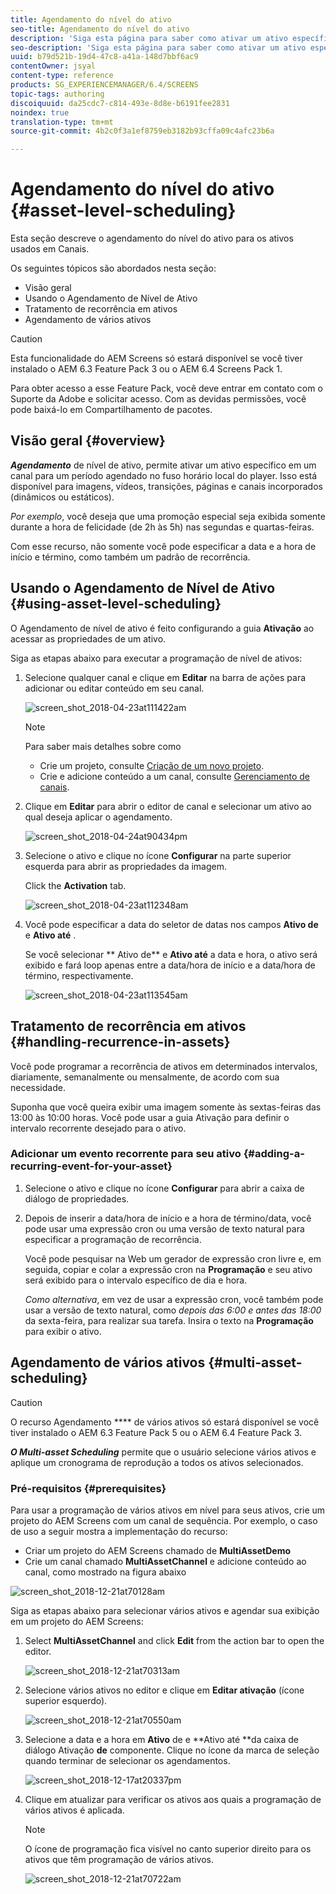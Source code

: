 ```yaml
---
title: Agendamento do nível do ativo
seo-title: Agendamento do nível do ativo
description: 'Siga esta página para saber como ativar um ativo específico em um canal por um período programado no fuso horário local do player. '
seo-description: 'Siga esta página para saber como ativar um ativo específico em um canal por um período programado no fuso horário local do player. '
uuid: b79d521b-19d4-47c8-a41a-148d7bbf6ac9
contentOwner: jsyal
content-type: reference
products: SG_EXPERIENCEMANAGER/6.4/SCREENS
topic-tags: authoring
discoiquuid: da25cdc7-c814-493e-8d8e-b6191fee2831
noindex: true
translation-type: tm+mt
source-git-commit: 4b2c0f3a1ef8759eb3182b93cffa09c4afc23b6a

---
```



# Agendamento do nível do ativo {#asset-level-scheduling}

Esta seção descreve o agendamento do nível do ativo para os ativos usados em Canais.

Os seguintes tópicos são abordados nesta seção:

* Visão geral
* Usando o Agendamento de Nível de Ativo
* Tratamento de recorrência em ativos
* Agendamento de vários ativos

>[!CAUTION]
>
>Esta funcionalidade do AEM Screens só estará disponível se você tiver instalado o AEM 6.3 Feature Pack 3 ou o AEM 6.4 Screens Pack 1.
>
>Para obter acesso a esse Feature Pack, você deve entrar em contato com o Suporte da Adobe e solicitar acesso. Com as devidas permissões, você pode baixá-lo em Compartilhamento de pacotes.

## Visão geral {#overview}

***Agendamento*** de nível de ativo, permite ativar um ativo específico em um canal para um período agendado no fuso horário local do player. Isso está disponível para imagens, vídeos, transições, páginas e canais incorporados (dinâmicos ou estáticos).

*Por exemplo*, você deseja que uma promoção especial seja exibida somente durante a hora de felicidade (de 2h às 5h) nas segundas e quartas-feiras.

Com esse recurso, não somente você pode especificar a data e a hora de início e término, como também um padrão de recorrência.

## Usando o Agendamento de Nível de Ativo {#using-asset-level-scheduling}

O Agendamento de nível de ativo é feito configurando a guia **Ativação** ao acessar as propriedades de um ativo.

Siga as etapas abaixo para executar a programação de nível de ativos:

1. Selecione qualquer canal e clique em **Editar** na barra de ações para adicionar ou editar conteúdo em seu canal.

   ![screen_shot_2018-04-23at111422am](assets/screen_shot_2018-04-23at111422am.png)

   >[!NOTE]
   >
   >Para saber mais detalhes sobre como
   >
   >* Crie um projeto, consulte [Criação de um novo projeto](creating-a-screens-project.md).
   >* Crie e adicione conteúdo a um canal, consulte [Gerenciamento de canais](managing-channels.md).


1. Clique em **Editar** para abrir o editor de canal e selecionar um ativo ao qual deseja aplicar o agendamento.

   ![screen_shot_2018-04-24at90434pm](assets/screen_shot_2018-04-24at90434pm.png)

1. Selecione o ativo e clique no ícone **Configurar** na parte superior esquerda para abrir as propriedades da imagem.

   Click the **Activation** tab.

   ![screen_shot_2018-04-23at112348am](assets/screen_shot_2018-04-23at112348am.png)

1. Você pode especificar a data do seletor de datas nos campos **Ativo de** e **Ativo até** .

   Se você selecionar ** Ativo de** e **Ativo até** a data e hora, o ativo será exibido e fará loop apenas entre a data/hora de início e a data/hora de término, respectivamente.

   ![screen_shot_2018-04-23at113545am](assets/screen_shot_2018-04-23at113545am.png)

## Tratamento de recorrência em ativos {#handling-recurrence-in-assets}

Você pode programar a recorrência de ativos em determinados intervalos, diariamente, semanalmente ou mensalmente, de acordo com sua necessidade.

Suponha que você queira exibir uma imagem somente às sextas-feiras das 13:00 às 10:00 horas. Você pode usar a guia Ativação para definir o intervalo recorrente desejado para o ativo.

### Adicionar um evento recorrente para seu ativo {#adding-a-recurring-event-for-your-asset}

1. Selecione o ativo e clique no ícone **Configurar** para abrir a caixa de diálogo de propriedades.
1. Depois de inserir a data/hora de início e a hora de término/data, você pode usar uma expressão cron ou uma versão de texto natural para especificar a programação de recorrência.

   Você pode pesquisar na Web um gerador de expressão cron livre e, em seguida, copiar e colar a expressão cron na **Programação** e seu ativo será exibido para o intervalo específico de dia e hora.

   *Como alternativa*, em vez de usar a expressão cron, você também pode usar a versão de texto natural, como *depois das 6:00 e antes das 18:00* da sexta-feira, para realizar sua tarefa. Insira o texto na **Programação** para exibir o ativo.

## Agendamento de vários ativos {#multi-asset-scheduling}

>[!CAUTION]
>
>O recurso Agendamento **** de vários ativos só estará disponível se você tiver instalado o AEM 6.3 Feature Pack 5 ou o AEM 6.4 Feature Pack 3.

***O Multi-asset Scheduling*** permite que o usuário selecione vários ativos e aplique um cronograma de reprodução a todos os ativos selecionados.

### Pré-requisitos {#prerequisites}

Para usar a programação de vários ativos em nível para seus ativos, crie um projeto do AEM Screens com um canal de sequência. Por exemplo, o caso de uso a seguir mostra a implementação do recurso:

* Criar um projeto do AEM Screens chamado de **MultiAssetDemo**
* Crie um canal chamado **MultiAssetChannel** e adicione conteúdo ao canal, como mostrado na figura abaixo

![screen_shot_2018-12-21at70128am](assets/screen_shot_2018-12-21at70128am.png)

Siga as etapas abaixo para selecionar vários ativos e agendar sua exibição em um projeto do AEM Screens:

1. Select **MultiAssetChannel** and click **Edit** from the action bar to open the editor.

   ![screen_shot_2018-12-21at70313am](assets/screen_shot_2018-12-21at70313am.png)

1. Selecione vários ativos no editor e clique em **Editar ativação** (ícone superior esquerdo).

   ![screen_shot_2018-12-21at70550am](assets/screen_shot_2018-12-21at70550am.png)

1. Selecione a data e a hora em **Ativo** de e **Ativo até **da caixa de diálogo Ativação **de** componente. Clique no ícone da marca de seleção quando terminar de selecionar os agendamentos.

   ![screen_shot_2018-12-17at20337pm](assets/screen_shot_2018-12-17at20337pm.png)

1. Clique em atualizar para verificar os ativos aos quais a programação de vários ativos é aplicada.

   >[!NOTE]
   >
   >O ícone de programação fica visível no canto superior direito para os ativos que têm programação de vários ativos.

   ![screen_shot_2018-12-21at70722am](assets/screen_shot_2018-12-21at70722am.png)

